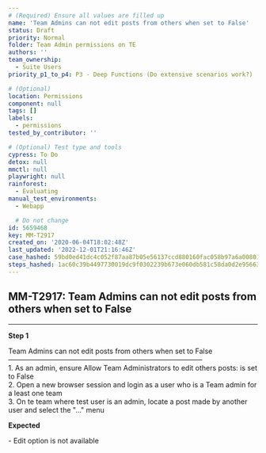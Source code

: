 ```yaml
---
# (Required) Ensure all values are filled up
name: 'Team Admins can not edit posts from others when set to False'
status: Draft
priority: Normal
folder: Team Admin permissions on TE
authors: ''
team_ownership:
  - Suite Users
priority_p1_to_p4: P3 - Deep Functions (Do extensive scenarios work?)

# (Optional)
location: Permissions
component: null
tags: []
labels:
  - permissions
tested_by_contributor: ''

# (Optional) Test type and tools
cypress: To Do
detox: null
mmctl: null
playwright: null
rainforest:
  - Evaluating
manual_test_environments:
  - Webapp

  # Do not change
id: 5659468
key: MM-T2917
created_on: '2020-06-04T18:02:48Z'
last_updated: '2022-12-01T21:16:46Z'
case_hashed: 59bd0ed41dc4c052f87aa87b05e56137ccd880160fac058b97a6a0080187944b75441f74159fcc2e9bfc636a714fa4be
steps_hashed: 1ac60c39b4497730019dc9f0302239b673e060db581c58da0d2e956637b0aeceafc9c986e8e260972e18987e78ad0c59
---
```


<!-- (Auto-generated) Based on frontmatter's "key" and "name" -->

## MM-T2917: Team Admins can not edit posts from others when set to False

---

**Step 1**

Team Admins can not edit posts from others when set to False\
————————————————————————————\
1\. As an admin, ensure Allow Team Administrators to edit others posts: is set to False\
2\. Open a new browser session and login as a user who is a Team admin for a least one team\
3\. On te team where test user is an admin, locate a post made by another user and select the "..." menu

**Expected**

\- Edit option is not available
